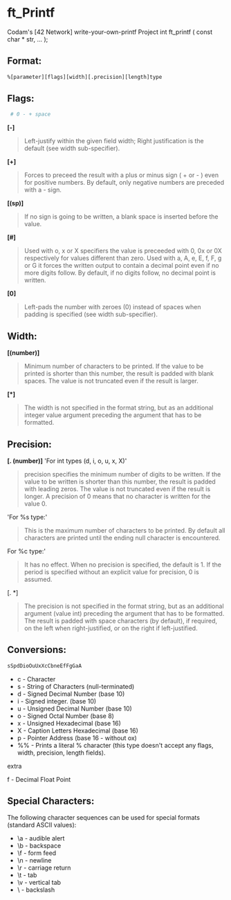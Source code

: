 # ft_Printf
Codam's [42 Network] write-your-own-printf Project
int     ft_printf ( const char * str, ... );

## Format:

```bash
%[parameter][flags][width][.precision][length]type
```

## Flags:

```bash
 # 0 - + space
```

**[-]**
>Left-justify within the given field width; 
>Right justification is the default (see width sub-specifier).

**[+]**
>Forces to preceed the result with a plus or minus sign ( + or - ) even for positive numbers. 
>By default, only negative numbers are preceded with a - sign.

**[(sp)]**
>If no sign is going to be written, a blank space is inserted before the value.

**[#]**
>Used with o, x or X specifiers the value is preceeded with 0, 0x or 0X respectively for values different than zero. 
>Used with a, A, e, E, f, F, g or G it forces the written output to contain a decimal point even if no more digits follow. 
>By default, if no digits follow, no decimal point is written.

**[0]**
>Left-pads the number with zeroes (0) instead of spaces when padding is specified (see width sub-specifier).


## Width:

**[(number)]**
>Minimum number of characters to be printed. If the value to be printed is shorter than this number, the result is padded with blank spaces. The value is not truncated even if the result is larger.

**[*]**
>The width is not specified in the format string, but as an additional integer value argument preceding the argument that has to be formatted.


## Precision:

**[. (number)]**
'For int types (d, i, o, u, x, X)'
>precision specifies the minimum number of digits to be written. 
>If the value to be written is shorter than this number, the result is padded with leading zeros. The value is not truncated even if the result is longer. A precision of 0 means that no character is written for the value 0. 

'For %s type:'
>This is the maximum number of characters to be printed. 
>By default all characters are printed until the ending null character is encountered.

For %c type:'
>It has no effect. When no precision is specified, the default is 1.
>If the period is specified without an explicit value for precision, 0 is assumed.

[. *]
> The precision is not specified in the format string, but as an additional argument (value int) preceding the argument that has to be formatted. 
The result is padded with space characters (by default), if required, on the left when right-justified, or on the right if left-justified.



## Conversions:

```bash
sSpdDioOuUxXcCbneEfFgGaA
```

- c - Character
- s - String of Characters (null-terminated)
- d - Signed Decimal Number (base 10)
- i - Signed integer. (base 10)
- u - Unsigned Decimal Number (base 10)
- o - Signed Octal Number (base 8)
- x - Unsigned Hexadecimal (base 16)
- X - Caption Letters Hexadecimal (base 16)
- p - Pointer Address (base 16 - without ox)
- %% - Prints a literal % character (this type doesn't accept any flags, width, precision, length fields).

extra

f - Decimal Float Point



## Special Characters:

The following character sequences can be used for special formats (standard ASCII values):

- \a - audible alert
- \b - backspace
- \f - form feed
- \n - newline
- \r - carriage return
- \t - tab
- \v - vertical tab
- \\ - backslash


